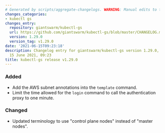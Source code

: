 ```yaml
---
# Generated by scripts/aggregate-changelogs. WARNING: Manual edits to this files will be overwritten.
changes_categories:
- kubectl gs
changes_entry:
  repository: giantswarm/kubectl-gs
  url: https://github.com/giantswarm/kubectl-gs/blob/master/CHANGELOG.md#1290---2021-06-15
  version: 1.29.0
  version_tag: v1.29.0
date: '2021-06-15T09:23:18'
description: Changelog entry for giantswarm/kubectl-gs version 1.29.0, published on
  15 June 2021, 09:23
title: kubectl-gs release v1.29.0
---
```


### Added
- Add the AWS subnet annotations into the `template` command.
- Limit the time allowed for the `login` command to call the authentication proxy to one minute.
### Changed
- Updated terminology to use "control plane nodes" instead of "master nodes".
